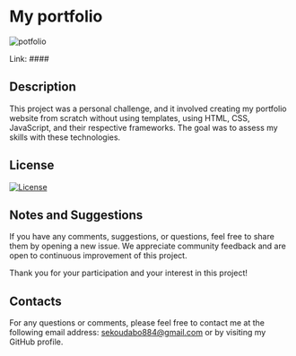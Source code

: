 # My portfolio


![potfolio](./IMAGES/banner-readme.jpeg)

Link: ####

## Description

This project was a personal challenge, and it involved creating my portfolio website from scratch without using templates, using HTML, CSS, JavaScript, and their respective frameworks. The goal was to assess my skills with these technologies.

## License

[![License](https://img.shields.io/badge/license-MIT-blue.svg)](LICENSE)


## Notes and Suggestions

If you have any comments, suggestions, or questions, feel free to share them by opening a new issue. We appreciate community feedback and are open to continuous improvement of this project.

Thank you for your participation and your interest in this project!


## Contacts

For any questions or comments, please feel free to contact me at the following email address: sekoudabo884@gmail.com or by visiting my GitHub profile.
